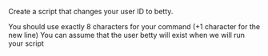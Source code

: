 Create a script that changes your user ID to betty.

You should use exactly 8 characters for your command (+1 character for the new line)
You can assume that the user betty will exist when we will run your script